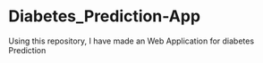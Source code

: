# Diabetes_Prediction-App
Using this repository, I have made an Web Application for diabetes Prediction
